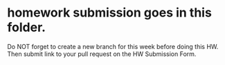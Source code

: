# homework submission goes in this folder.
Do NOT forget to create a new branch for this week before doing this HW.
Then submit link to your pull request on the HW Submission Form.